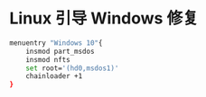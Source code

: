 # Linux 引导 Windows 修复
<!-- toc -->


```sh
menuentry "Windows 10"{
	insmod part_msdos
	insmod nfts
	set root='(hd0,msdos1)'
	chainloader +1
}
```
